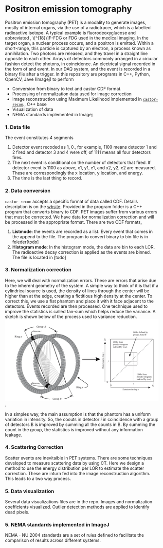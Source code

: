 # Positron emission tomography
Positron emission tomography (PET) is a modality to generate images, mostly of internal organs, via the use of a radiotracer, which is a labelled radioactive isotope. A typical example is fluorodeoxyglucose and abbreviated , \\[^{18}\\]F-FDG or FDG used in the medical imaging. In the target organ, a nuclear process occurs, and a positron is emitted. Within a short-range, this particle is captured by an electron, a process known as annihilation. Two photons are released, and they travel in a straight line opposite to each other. Arrays of detectors commonly arranged in a circular fashion detect the photons, in coincidence. An electrical signal recorded in the form of and event. In our DAQ system, and the event is recorded in a binary file after a trigger. In this repository are programs in C++, Python, OpenCV, Jave (Imagej) to perform 
* Conversion from binary to text and castor CDF format.  
* Processing of normalization data used for image correction
* Image reconstruction using Maximum Likelihood implemented in [`castor-recon`](http://www.castor-project.org/)., C++ base
* Visualization of data
* NEMA standards implemented in Imagej

### 1. Data file
The event constitutes 4 segments
1. Detector event recoded as 1, 0., for example, 1100 means detector 1 and 2 fired and detector 3 and 4 were off, of  1111 means all four detectors fires.
2. The next event is conditional on the number of detectors that fired. If detector event is 1100 as above, x1, y1, e1, and x2, y2, e2 are measured. These are correspondingly the x location, y location, and energy.
3. The time is the last thing to record.

### 2. Data conversion
`castor-recon` accepts a specific format of data called CDF. Details description is on the [wbsite](http://www.castor-project.org/). Provided in the program folder is a C++ program that converts binary to CDF. PET images suffer from various errors that must be corrected. We have data for normalization correction and will be processed in the appropriate format. There are two CDF formats, 
  1. __Listmode__: the events are recorded as a list. Every event that comes in the append to the file. The program to convert binary to bin file is in foleder[todo]
  2. __Histogram mode__: In the histogram mode, the data are bin to each LOR. The radioactive decay correction is applied as the events are binned. The file is located in [todo]

### 3. Normalization correction
Here, we will deal with normalization errors. These are errors that arise due to the inherent geometry of the system. A simple way to think of it is that if a cylindrical source is used, the density of lines through the center will be higher than at the edge, creating a fictitious high density at the center. To correct this, we use a flat phantom and place it with it face adjacent to the detectors. Events recorded are then processed. One technique used to improve the statistics is called fan-sum which helps reduce the variance. A sketch is shown below of the process used to variance reduction. ![](https://github.com/jnsofini/Computed-Tomography/blob/master/figures/fansum.png). 

In a simples way, the main assumption is that the phantom has a uniform variation in intensity. So, the coouts in detector $i$ in coincidence with a group of detectors B is improved by summing all the counts in B. By summing the count in the group, the statistics is improved without any information leakage.

### 4. Scattering Correction
Scatter events are inevitaible in PET systems. There are some techniques developed to measure scattering data by using CT. Here we design a method to use the energy distribution per LOR to estimate the scatter correction. These are inturn fed into the image reconstruction algorithm. This leads to a two way process.

### 5. Data visualization
Several data visualizations files are in the repo. Images  and normalization coefficients visualized. Outlier detection methods are applied to identify dead pixels.


### 5. NEMA standards implemented in ImageJ
NEMA - NU 2004 standards are a set of rules defined to facilitate the comparison of results across different systems.
